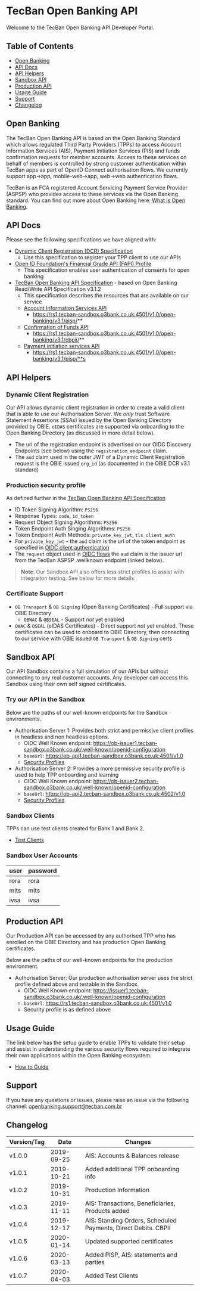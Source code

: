# TecBan Open Banking API

Welcome to the TecBan Open Banking API Developer Portal.


## Table of Contents

  - [Open Banking](#markdown-header-open-banking)
  - [API Docs](#markdown-header-api-docs)
  - [API Helpers](#markdown-header-api-helpers)
  - [Sandbox API](#markdown-header-sandbox-api)
  - [Production API](#markdown-header-production-api)
  - [Usage Guide](#markdown-header-usage-guide)
  - [Support](#markdown-header-support)
  - [Changelog](#markdown-header-changelog)

## Open Banking

The TecBan Open Banking API is based on the Open Banking Standard which allows regulated Third Party Providers (TPPs) to access Account Information Services (AIS), Payment Initiation Services (PIS) and funds confirmation requests for member accounts.  Access to these services on behalf of members is controlled by strong customer authentication within TecBan apps as part of OpenID Connect authorisation flows.  We currently support app->app, mobile-web->app, web->web authentication flows.

TecBan is an FCA registered Account Servicing Payment Service Provider (ASPSP) who provides access to these services via the Open Banking standard.  You can find out more about Open Banking here: [What is Open Banking](https://www.openbanking.org.uk/customers/what-is-open-banking/).  


## API Docs

Please see the following specifications we have aligned with:

  - [Dynamic Client Registration (DCR) Specification](https://openbanking.atlassian.net/wiki/spaces/DZ/pages/1078034771/Dynamic+Client+Registration+-+v3.2)
    - Use this specification to register your TPP client to use our APIs
  - [Open ID Foundation's Financial Grade API (FAPI) Profile](https://openid.net/specs/openid-financial-api-part-2-wd-06.html)
    - This specification enables user authentication of consents for open banking
  - [TecBan Open Banking API Specification](./specification/README.md) - based on Open Banking Read/Write API Specification v3.1.2
    - This specification describes the resources that are available on our service
    - [Account Information Services API](./specification/resources%20and%20data%20models/aisp/README.md)
        -  https://rs1.tecban-sandbox.o3bank.co.uk:4501/v1.0/open-banking/v3.1/aisp/**
    - [Confirmation of Funds API](./specification/resources%20and%20data%20models/cbpii/README.md)
        -  https://rs1.tecban-sandbox.o3bank.co.uk:4501/v1.0/open-banking/v3.1/cbpii/**
    - [Payment initiation services API](./specification/resources%20and%20data%20models/pisp/README.md)
        -  https://rs1.tecban-sandbox.o3bank.co.uk:4501/v1.0/open-banking/v3.1/pisp/**s

## API Helpers

### Dynamic Client Registration

Our API allows dynamic client registration in order to create a valid client that is able to use our Authorisation Server.  We *only* trust Software Statement Assertions (SSAs) issued by the Open Banking Directory provided by OBIE.  `eIDAS` certificates are supported via onboarding to the Open Banking Directory (as discussed in more detail below).

  - The url of the registration endpoint is advertised on our OIDC Discovery Endpoints (see below) using the `registration_endpoint` claim.
  - The `aud` claim used in the outer JWT of a Dynamic Client Registration request is the OBIE issued `org_id` (as documented in the OBIE DCR v3.1 standard)

### Production security profile

As defined further in the [TecBan Open Banking API Specification](./specification/README.md) 

  - ID Token Signing Algorithm: `PS256`
  - Response Types: `code`, `id_token`
  - Request Object Signing Algorithms: `PS256`
  - Token Endpoint Auth Singing Algorithms: `PS256`
  - Token Endpoint Auth Methods: `private_key_jwt`, `tls_client_auth`
  - For `private_key_jwt` - the `aud` claim is the url of the token endpoint as specified in [OIDC client authentication](https://openid.net/specs/openid-connect-core-1_0.html#ClientAuthentication)
  - The `request` object used in [OIDC flows](https://openid.net/specs/openid-connect-core-1_0.html#RequestObject) the `aud` claim is the issuer url from the TecBan ASPSP .wellknown endpoint (linked below).

  > **Note**: Our Sandbox API also offers less strict profiles to assist with integraiton testing.  See below for more details.

### Certificate Support

  - `OB Transport` & `OB Signing` (Open Banking Certificates) - Full support via OBIE Directory
      - `OBWAC` & `OBSEAL` - Support *not* yet enabled
  - `QWAC` & `QSEAL` (eIDAS Certificates) - Direct support *not* yet enabled.  These certificates can be used to onboard to OBIE Directory, then connecting to our service with OBIE issued `OB Transport` & `OB Signing` certs

## Sandbox API

Our API Sandbox contains a full simulation of our APIs but without connecting to any real customer accounts. Any developer can access this Sandbox using their own self signed certificates.

### Try our API in the Sandbox

Below are the paths of our well-known endpoints for the Sandbox environments.

  - Authorisation Server 1: Provides both strict and permissive client profiles in headless and non headless options.
    - OIDC Well Known endpoint: https://ob-issuer1.tecban-sandbox.o3bank.co.uk/.well-known/openid-configuration
    - `baseUrl`: https://ob-api1.tecban-sandbox.o3bank.co.uk:4501/v1.0
    - [Security Profiles](specification/images/sandbox-auth-server-1-profiles.png)
  - Authorisation Server 2: Provides a more permissive security profile is used to help TPP onboarding and learning
    - OIDC Well Known endpoint: https://ob-issuer2.tecban-sandbox.o3bank.co.uk/.well-known/openid-configuration
    - `baseUrl`: https://ob-api2.tecban-sandbox.o3bank.co.uk:4502/v1.0
    - [Security Profiles](specification/images/sandbox-auth-server-2-profiles.png)

### Sandbox Clients

TPPs can use test clients created for Bank 1 and Bank 2.

- [Test Clients](./test%20clients/README.md)

### Sandbox User Accounts

| user   | password |
| -------|----------|
| rora   | rora     |
| mits   | mits     |
| ivsa   | ivsa     |

## Production API

Our Production API can be accessed by any authorised TPP who has enrolled on the OBIE Directory and has production Open Banking certificates.

Below are the paths of our well-known endpoints for the production environment.

  - Authorisation Server: Our production authorisation server uses the strict profile defined above and testable in the Sandbox.
    - OIDC Well Known endpoint: https://issuer1.tecban-sandbox.o3bank.co.uk/.well-known/openid-configuration
    - `baseUrl`: https://rs1.tecban-sandbox.o3bank.co.uk:4501/v1.0
    - Security profile is as defined above

## Usage Guide

The link below has the setup guide to enable TPPs to validate their setup and assist in understanding the various security flows required to integrate their own applications within the Open Banking ecosystem.

- [How to Guide](./usage%20guide/README.md)

## Support

If you have any questions or issues, please raise an issue via the following channel: openbanking.support@tecban.com.br

## Changelog
| Version/Tag | Date       | Changes                                                         |
| ------------|------------|-----------------------------------------------------------------|
| v1.0.0      | 2019-09-25 | AIS: Accounts & Balances release                                |
| v1.0.1      | 2019-10-21 | Added additional TPP onboarding info                            |
| v1.0.2      | 2019-10-31 | Production Information                                          |
| v1.0.3      | 2019-11-11 | AIS: Transactions, Beneficiaries, Products added                |
| v1.0.4      | 2019-12-17 | AIS: Standing Orders, Scheduled Payments, Direct Debits.  CBPII |
| v1.0.5      | 2020-01-14 | Updated supported certificates                                  |
| v1.0.6      | 2020-03-13 | Added PISP, AIS: statements and parties                         |
| v1.0.7      | 2020-04-03 | Added Test Clients                         |